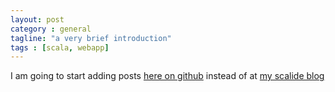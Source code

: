 ```yaml
---
layout: post
category : general
tagline: "a very brief introduction"
tags : [scala, webapp]
---
```




I am going to start adding posts [here on github](http://benjaminjackman.github.io) 
instead of at [my scalide blog](http://scalide.blogspot.com)

```scala
```